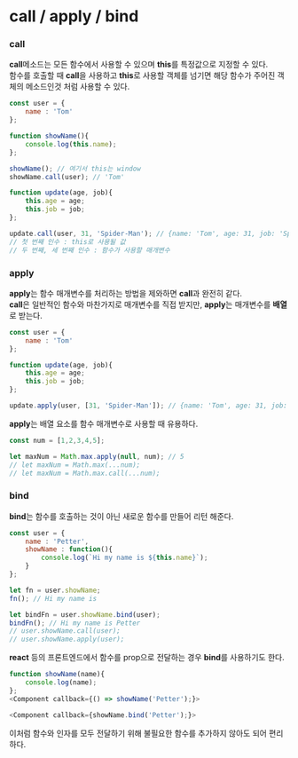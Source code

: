 call / apply / bind
=============

### call
**call**메소드는 모든 함수에서 사용할 수 있으며 **this**를 특정값으로 지정할 수 있다.   
함수를 호출할 때 **call**을 사용하고  **this**로 사용할 객체를 넘기면 해당 함수가 주어진 객체의 메소드인것 처럼 사용할 수 있다.
```javascript
const user = {
    name : 'Tom'
};

function showName(){
    console.log(this.name);
};

showName(); // 여기서 this는 window
showName.call(user); // 'Tom'

function update(age, job){
    this.age = age;
    this.job = job;
};

update.call(user, 31, 'Spider-Man'); // {name: 'Tom', age: 31, job: 'Spider-Man'}
// 첫 번째 인수 : this로 사용될 값
// 두 번째, 세 번째 인수 : 함수가 사용할 매개변수
```

### apply
**apply**는 함수 매개변수를 처리하는 방법을 제와하면 **call**과 완전히 같다.   
**call**은 일반적인 함수와 마찬가지로 매개변수를 직접 받지만, **apply**는 매개변수를 **배열**로 받는다.
```javascript
const user = {
    name : 'Tom'
};

function update(age, job){
    this.age = age;
    this.job = job;
};

update.apply(user, [31, 'Spider-Man']); // {name: 'Tom', age: 31, job: 'Spider-Man'}
```
**apply**는 배열 요소를 함수 매개변수로 사용할 때 유용하다.
```javascript
const num = [1,2,3,4,5];

let maxNum = Math.max.apply(null, num); // 5
// let maxNum = Math.max(...num);
// let maxNum = Math.max.call(...num);
```

### bind
**bind**는 함수를 호출하는 것이 아닌 새로운 함수를 만들어 리턴 해준다.
```javascript
const user = {
    name : 'Petter',
    showName : function(){
        console.log(`Hi my name is ${this.name}`);
    }
};

let fn = user.showName;
fn(); // Hi my name is

let bindFn = user.showName.bind(user);
bindFn(); // Hi my name is Petter
// user.showName.call(user);
// user.showName.apply(user);
```
**react** 등의 프론트엔드에서 함수를 prop으로 전달하는 경우 **bind**를 사용하기도 한다.
```javascript
function showName(name){
    console.log(name);
};
<Component callback={() => showName('Petter');}>

<Component callback={showName.bind('Petter');}>
```
이처럼 함수와 인자를 모두 전달하기 위해 불필요한 함수를 추가하지 않아도 되어 편리하다.